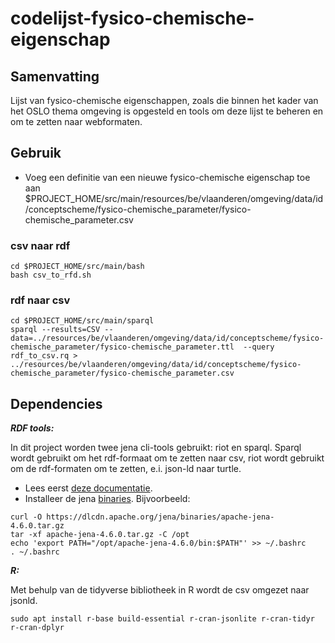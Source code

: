 # codelijst-fysico-chemische-eigenschap

## Samenvatting
Lijst van fysico-chemische eigenschappen, zoals die binnen het kader van het OSLO thema omgeving is opgesteld en tools om deze lijst te beheren en om te zetten naar webformaten.


## Gebruik

- Voeg een definitie van een nieuwe fysico-chemische eigenschap toe aan $PROJECT_HOME/src/main/resources/be/vlaanderen/omgeving/data/id/conceptscheme/fysico-chemische_parameter/fysico-chemische_parameter.csv

### csv naar rdf
```
cd $PROJECT_HOME/src/main/bash
bash csv_to_rfd.sh
```
### rdf naar csv
```
cd $PROJECT_HOME/src/main/sparql
sparql --results=CSV --data=../resources/be/vlaanderen/omgeving/data/id/conceptscheme/fysico-chemische_parameter/fysico-chemische_parameter.ttl  --query rdf_to_csv.rq > ../resources/be/vlaanderen/omgeving/data/id/conceptscheme/fysico-chemische_parameter/fysico-chemische_parameter.csv
```

## Dependencies

**_RDF tools:_**

In dit project worden twee jena cli-tools gebruikt: riot en sparql.
Sparql wordt gebruikt om het rdf-formaat om te zetten naar csv, riot wordt gebruikt om de rdf-formaten om te zetten, e.i. json-ld naar turtle.
- Lees eerst [deze documentatie](https://jena.apache.org/documentation/tools/index.html).
- Installeer de jena [binaries](https://dlcdn.apache.org/jena/binaries/).
Bijvoorbeeld:
```
curl -O https://dlcdn.apache.org/jena/binaries/apache-jena-4.6.0.tar.gz
tar -xf apache-jena-4.6.0.tar.gz -C /opt
echo 'export PATH="/opt/apache-jena-4.6.0/bin:$PATH"' >> ~/.bashrc
. ~/.bashrc
```

**_R:_**

Met behulp van de tidyverse bibliotheek in R wordt de csv omgezet naar jsonld.
```
sudo apt install r-base build-essential r-cran-jsonlite r-cran-tidyr r-cran-dplyr
```


